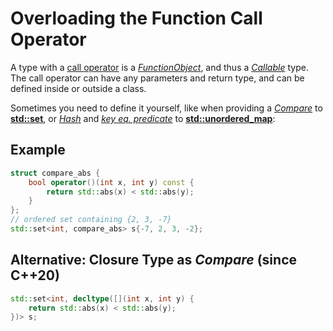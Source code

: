 # Overloading the Function Call Operator

A type with a [call operator](https://en.cppreference.com/w/cpp/language/operators#Function_call_operator) is a
*[FunctionObject](https://en.cppreference.com/w/cpp/named_req/FunctionObject)*, and thus a
*[Callable](https://en.cppreference.com/w/cpp/named_req/Callable)* type.
The call operator can have any parameters and return type, and can be defined inside or outside a class.

Sometimes you need to define it yourself, like when providing a
*[Compare](https://en.cppreference.com/w/cpp/named_req/Compare)* to
**[std::set](https://en.cppreference.com/w/cpp/container/set)**, or
*[Hash](https://en.cppreference.com/w/cpp/named_req/Hash)* and
*[key eq. predicate](https://timsong-cpp.github.io/cppwp/n4868/unord.req.general#4)* to
**[std::unordered_map](https://en.cppreference.com/w/cpp/container/unordered_map)**:

## Example
```cpp
struct compare_abs {
    bool operator()(int x, int y) const {
        return std::abs(x) < std::abs(y);
    }
};
// ordered set containing {2, 3, -7}
std::set<int, compare_abs> s{-7, 2, 3, -2};
```
## Alternative: Closure Type as *Compare* (since C++20)
```cpp
std::set<int, decltype([](int x, int y) {
    return std::abs(x) < std::abs(y);
})> s;
```